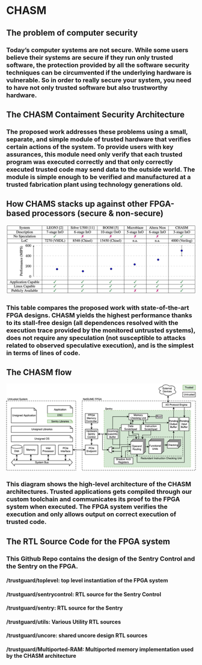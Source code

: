 # CHASM

## The problem of computer security

### Today’s computer systems are not secure. While some users believe their systems are secure if they run only trusted software, the protection provided by all the software security techniques can be circumvented if the underlying hardware is vulnerable. So in order to really secure your system, you need to have not only trusted software but also trustworthy hardware. 

## The CHASM Contaiment Security Architecture

### The proposed work addresses these problems using a small, separate, and simple module of trusted hardware that verifies certain actions of the system. To provide users with key assurances, this module need only verify that each trusted program was executed correctly and that only correctly executed trusted code may send data to the outside world. The module is simple enough to be verified and manufactured at a trusted fabrication plant using technology generations old.

## How CHAMS stacks up against other FPGA-based processors (secure & non-secure)

![CHASM Comparison](/images/comparison.png)

### This table compares the proposed work with state-of-the-art FPGA designs. CHASM yields the highest performance thanks to its stall-free design (all dependences resolved with the execution trace provided by the monitored untrusted systems), does not require any speculation (not susceptible to attacks related to observed speculative execution), and is the simplest in terms of lines of code.

## The CHASM flow

![CHASM Design](/images/containmentflow.png)

### This diagram shows the high-level architecture of the CHASM architectures. Trusted applications gets compiled through our custom toolchain and communicates its proof to the FPGA system when executed. The FPGA system verifies the execution and only allows output on correct execution of trusted code.

## The RTL Source Code for the FPGA system

### This Github Repo contains the design of the Sentry Control and the Sentry on the FPGA.
#### /trustguard/toplevel: top level instantiation of the FPGA system
#### /trustguard/sentrycontrol: RTL source for the Sentry Control
#### /trustguard/sentry: RTL source for the Sentry
#### /trustguard/utils: Various Utility RTL sources
#### /trustguard/uncore: shared uncore design RTL sources
#### /trustguard/Multiported-RAM: Multiported memory implementation used by the CHASM architecture
